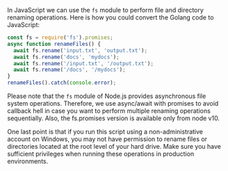 In JavaScript we can use the `fs` module to perform file and directory renaming operations. Here is how you could convert the Golang code to JavaScript:

```javascript
const fs = require('fs').promises; 
async function renameFiles() {
  await fs.rename('input.txt', 'output.txt');
  await fs.rename('docs', 'mydocs');
  await fs.rename('/input.txt', '/output.txt');
  await fs.rename('/docs', '/mydocs');
}
renameFiles().catch(console.error);
```

Please note that the `fs` module of Node.js provides asynchronous file system operations. Therefore, we use async/await with promises to avoid callback hell in case you want to perform multiple renaming operations sequentially.
Also, the fs.promises version is available only from node v10.

One last point is that if you run this script using a non-administrative account on Windows, you may not have permission to rename files or directories located at the root level of your hard drive. Make sure you have sufficient privileges when running these operations in production environments.
